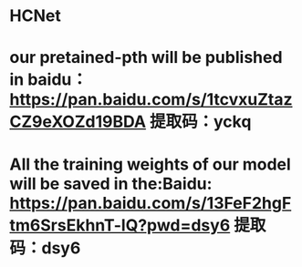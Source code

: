 # HCNet
# our pretained-pth will be published in baidu：https://pan.baidu.com/s/1tcvxuZtazCZ9eXOZd19BDA 提取码：yckq
# All the training weights of our model will be saved in the:Baidu: https://pan.baidu.com/s/13FeF2hgFtm6SrsEkhnT-lQ?pwd=dsy6 提取码：dsy6
